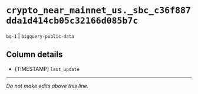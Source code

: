 # `crypto_near_mainnet_us._sbc_c36f887dda1d414cb05c32166d085b7c`
`bq-1` | `bigquery-public-data`

## Column details
* [TIMESTAMP] `last_update`

-------------------------------------------------------------------------------
*Do not make edits above this line.*
